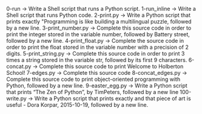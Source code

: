 0-run -> Write a Shell script that runs a Python script.
1-run_inline -> Write a Shell script that runs Python code.
2-print.py -> Write a Python script that prints exactly "Programming is like building a multilingual puzzle, followed by a new line.
3-print_number.py -> Complete this source code in order to print the integer stored in the variable number, followed by Battery street, followed by a new line.
4-print_float.py -> Complete the source code in order to print the float stored in the variable number with a precision of 2 digits.
5-print_string.py -> Complete this source code in order to print 3 times a string stored in the variable str, followed by its first 9 characters.
6-concat.py -> Complete this source code to print Welcome to Holberton School!
7-edges.py -> Complete this source code
8-concat_edges.py -> Complete this source code to print object-oriented programming with Python, followed by a new line.
9-easter_egg.py -> Write a Python script that prints “The Zen of Python”, by TimPeters, followed by a new line
100-write.py -> Write a Python script that prints exactly and that piece of art is useful - Dora Korpar, 2015-10-19, followed by a new line.

